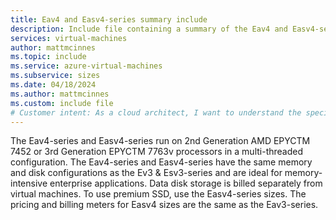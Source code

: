 ```yaml
---
title: Eav4 and Easv4-series summary include
description: Include file containing a summary of the Eav4 and Easv4-series size family.
services: virtual-machines
author: mattmcinnes
ms.topic: include
ms.service: azure-virtual-machines
ms.subservice: sizes
ms.date: 04/18/2024
ms.author: mattmcinnes
ms.custom: include file
# Customer intent: As a cloud architect, I want to understand the specifications and billing details of the Eav4 and Easv4-series virtual machines, so that I can select the appropriate instances for memory-intensive enterprise applications.
---
```

The Eav4-series and Easv4-series run on 2nd Generation AMD EPYCTM 7452 or 3rd Generation EPYCTM 7763v processors in a multi-threaded configuration. The Eav4-series and Easv4-series have the same memory and disk configurations as the Ev3 & Esv3-series and are ideal for memory-intensive enterprise applications. Data disk storage is billed separately from virtual machines. To use premium SSD, use the Easv4-series sizes. The pricing and billing meters for Easv4 sizes are the same as the Eav3-series.